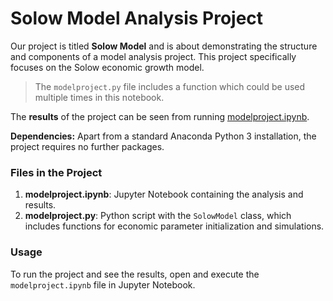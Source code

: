 # Solow Model Analysis Project

Our project is titled **Solow Model** and is about demonstrating the structure and components of a model analysis project. This project specifically focuses on the Solow economic growth model.

> The `modelproject.py` file includes a function which could be used multiple times in this notebook.

The **results** of the project can be seen from running [modelproject.ipynb](modelproject.ipynb).

**Dependencies:** Apart from a standard Anaconda Python 3 installation, the project requires no further packages.

### Files in the Project

1. **modelproject.ipynb**: Jupyter Notebook containing the analysis and results.
2. **modelproject.py**: Python script with the `SolowModel` class, which includes functions for economic parameter initialization and simulations.

### Usage

To run the project and see the results, open and execute the `modelproject.ipynb` file in Jupyter Notebook.